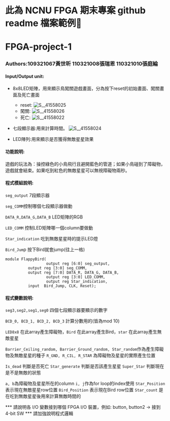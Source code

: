 # 此為 NCNU FPGA 期末專案 github readme 檔案範例:memo:

# FPGA-project-1
### Authors:109321067黃世昕 110321008張瑞恩 110321010張庭綸 

#### Input/Output unit:<br>
* 8x8LED矩陣，用來顯示鳥闖關遊戲畫面，分為按下reset的初始畫面、闖關畫面及死亡畫面 

  * reset:
  ![S__41558025](https://user-images.githubusercontent.com/122210192/211285088-90134631-90bc-49a6-a26b-0b82a0dbb1e2.jpg)
  * 闖關:
  ![S__41558026](https://user-images.githubusercontent.com/122210192/211285186-1f4da61f-4548-451b-b5dd-6f6be343b17d.jpg)
  * 死亡:
  ![S__41558022](https://user-images.githubusercontent.com/122210192/211285226-0f886add-5003-4f91-8c8e-2b5b11dbc966.jpg)


* 七段顯示器:用來計算時間。
 ![S__41558024](https://user-images.githubusercontent.com/122210192/211285562-53c13885-2944-4a5b-adac-f1e829a8475d.jpg)


* LED陣列:用來顯示是否獲得無敵星星效果


#### 功能說明:<br>
遊戲的玩法為：操控綠色的小鳥飛行且避開藍色的管道；如果小鳥碰到了障礙物，遊戲就會結束。如果吃到紅色的無敵星星可以無視障礙物兩秒。

#### 程式模組說明:<br>
`seg_output` 7段顯示器

`seg_COMM`控制哪個七段顯示器做動

`DATA_R,DATA_G,DATA_B` LED矩陣的RGB

`LED_COMM` 控制LED矩陣哪一個column要做動

`Star_indication` 吃到無敵星星時的提示LED燈

`Bird_Jum`p 按下Bird就會jump(往上一格)

```
module FlappyBird(
                  output reg [6:0] seg_output,
		  output reg [3:0] seg_COMM,
		  output reg [7:0] DATA_R, DATA_G, DATA_B,
                  output reg [3:0] LED_COMM,
                  output reg Star_indication,
		  input  Bird_Jump, CLK, Reset);
```

#### 程式變數說明:<br>
`seg3,seg2,seg1,seg0` 四個七段顯示器要顯示的數字

`BCD_0, BCD_1, BCD_2, BCD_3` 計算分數用的(皆為mod 10)

`LED8x8` 在此array產生障礙物，`Bird` 在此array產生Bird，`star` 在此array產生無敵星星

`Barrier_Ceiling_random, Barrier_Ground_random, Star_random`作為產生障礙物及無敵星星的種子
`R_GND, R_CIL, R_STAR` 為障礙物及星星的實際產生位置

`Is_dead` 判斷是否死亡
`Star_generate` 判斷是否該產生星星
`Super_Star` 判斷現在是不是無敵的狀態

`a, b`為障礙物及星星所在的column
`i, j`作為for loop的index使用
`Star_Position` 表示現在無敵星星row位置
`Bird_Position` 表示現在Bird row位置
`Star_count` 是在吃到無敵星星後用來計算無敵時間的


*** 請說明各 I/O 變數接到哪個 FPGA I/O 裝置，例如: button, button2 -> 接到 4-bit SW
*** 請加強說明程式邏輯


